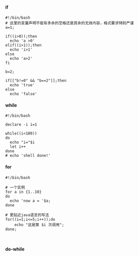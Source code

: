 



#### if

```shell
#!/bin/bash
# 这里的变量声明不能有多余的空格还是其余的无效内容，格式要求特别严谨
a=1;

if((i>0));then
  echo 'a >0'
elif((i>1));then
  echo 'i>1'
else
  echo 'a>2'
fi

b=2;

if[["b!=0" && "b==2"]];then
  echo 'true'
else
  echo 'false'

```



#### while

```shell
#!/bin/bash

declare -i i=1

while((i<100))
do
  echo "i="$i
  let i++
done
# echo 'shell done!'

```



#### for

```shell
#!/bin/bash

# 一个实例
for a in {1..10}
do
  echo 'now a = '$a;
done

# 更贴近java语言的写法
for((i=1;i<=5;i++));do
    echo "这是第 $i 次调用";
done;



```



#### do-while













